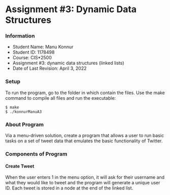 # Assignment #3: Dynamic Data Structures

### Information
* Student Name: Manu Konnur
* Student ID: 1178498
* Course: CIS*2500 
* Assignment #3: dynamic data structures (linked lists)
* Date of Last Revision: April 3, 2022

### Setup
To run the program, go to the folder in which contain the files. Use the make command to compile all files and run the executable:
```
$ make
$ ./konnurManuA3
```

### About Program
Via a menu-driven solution, create a program that allows a user to run basic tasks on a set of tweet data that emulates the basic functionality of Twitter.

### Components of Program
#### Create Tweet
When the user enters 1 in the menu option, it will ask for their username and what they would like to tweet and the program will generate a unique user ID. Each tweet is stored in a node at the end of the linked list.
